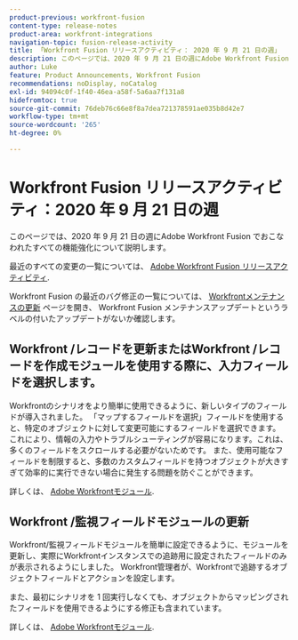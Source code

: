 ```yaml
---
product-previous: workfront-fusion
content-type: release-notes
product-area: workfront-integrations
navigation-topic: fusion-release-activity
title: 「Workfront Fusion リリースアクティビティ： 2020 年 9 月 21 日の週」
description: このページでは、2020 年 9 月 21 日の週にAdobe Workfront Fusion でおこなわれたすべての機能強化について説明します。
author: Luke
feature: Product Announcements, Workfront Fusion
recommendations: noDisplay, noCatalog
exl-id: 94094c0f-1f40-46ea-a58f-5a6aa7f131a8
hidefromtoc: true
source-git-commit: 76deb76c66e8f8a7dea721378591ae035b8d42e7
workflow-type: tm+mt
source-wordcount: '265'
ht-degree: 0%

---
```


# Workfront Fusion リリースアクティビティ：2020 年 9 月 21 日の週

このページでは、2020 年 9 月 21 日の週にAdobe Workfront Fusion でおこなわれたすべての機能強化について説明します。

最近のすべての変更の一覧については、 [Adobe Workfront Fusion リリースアクティビティ](../../../../../product-announcements/product-releases/fusion-release-activity/fusion-release-activity.md).

Workfront Fusion の最近のバグ修正の一覧については、 [Workfrontメンテナンスの更新](https://experienceleague.adobe.com/docs/workfront-known-issues/releases/current-updates.html) ページを開き、 Workfront Fusion メンテナンスアップデートというラベルの付いたアップデートがないか確認します。

## Workfront /レコードを更新またはWorkfront /レコードを作成モジュールを使用する際に、入力フィールドを選択します。

Workfrontのシナリオをより簡単に使用できるように、新しいタイプのフィールドが導入されました。 「マップするフィールドを選択」フィールドを使用すると、特定のオブジェクトに対して変更可能にするフィールドを選択できます。 これにより、情報の入力やトラブルシューティングが容易になります。これは、多くのフィールドをスクロールする必要がないためです。 また、使用可能なフィールドを制限すると、多数のカスタムフィールドを持つオブジェクトが大きすぎて効率的に実行できない場合に発生する問題を防ぐことができます。

詳しくは、 [Adobe Workfrontモジュール](../../../../../workfront-fusion/apps-and-their-modules/workfront-modules.md).

## Workfront /監視フィールドモジュールの更新

Workfront/監視フィールドモジュールを簡単に設定できるように、モジュールを更新し、実際にWorkfrontインスタンスでの追跡用に設定されたフィールドのみが表示されるようにしました。 Workfront管理者が、Workfrontで追跡するオブジェクトフィールドとアクションを設定します。

また、最初にシナリオを 1 回実行しなくても、オブジェクトからマッピングされたフィールドを使用できるようにする修正も含まれています。

詳しくは、 [Adobe Workfrontモジュール](../../../../../workfront-fusion/apps-and-their-modules/workfront-modules.md).
